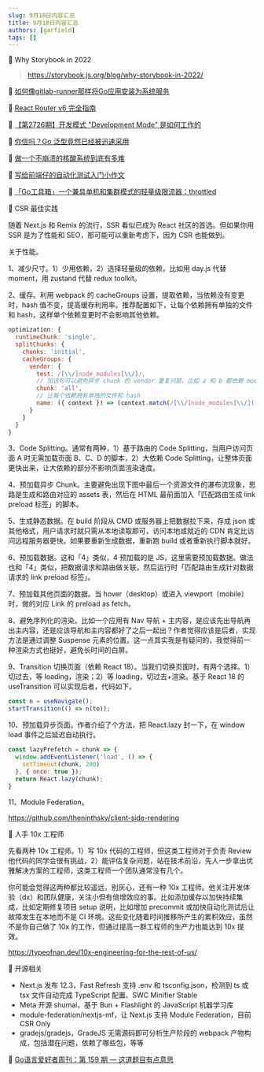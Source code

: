 ```yaml
---
slug: 9月18日内容汇总
title: 9月18日内容汇总
authors: [garfield]
tags: []
---
```


📒 Why Storybook in 2022

> https://storybook.js.org/blog/why-storybook-in-2022/

📒 [如何像gitlab-runner那样将Go应用安装为系统服务](https://mp.weixin.qq.com/s/59x3uElLaSZVf77itv8B3Q)

📒 [React Router v6 完全指南](https://mp.weixin.qq.com/s/8JPj9Rz5xyrnAloeno0RNA)

📒 [【第2726期】开发模式 "Development Mode" 是如何工作的](https://mp.weixin.qq.com/s/81L1RRiCdqGMJmk-iUZldg)

📒 [你信吗？Go 泛型竟然已经被迅速采用](https://mp.weixin.qq.com/s/FdCl0BZT_v_pjBZKcTUnoQ)

📒 [做一个不崩溃的核酸系统到底有多难](https://mp.weixin.qq.com/s/jzCfXs6jz820XOHksZzBDA)

📒 [写给前端仔的自动化测试入门小作文](https://juejin.cn/post/7142371499255529509)

📒 [「Go工具箱」一个兼具单机和集群模式的轻量级限流器：throttled](https://mp.weixin.qq.com/s/MN4wsITSVYHNMPoFRpRZFQ)

📒 CSR 最佳实践

随着 Next.js 和 Remix 的流行，SSR 看似已成为 React 社区的首选。但如果你用 SSR 是为了性能和 SEO，那可能可以重新考虑下，因为 CSR 也能做到。

关于性能。

1、减少尺寸。1）少用依赖，2）选择轻量级的依赖，比如用 day.js 代替 moment，用 zustand 代替 redux toolkit。

2、缓存。利用 webpack 的 cacheGroups 设置，提取依赖，当依赖没有变更时，hash 值不变，提高缓存利用率。推荐配置如下，让每个依赖拥有单独的文件和 hash，这样单个依赖变更时不会影响其他依赖。

```js
optimization: {
  runtimeChunk: 'single',
  splitChunks: {
    chunks: 'initial',
    cacheGroups: {
      vendor: {
        test: /[\\/]node_modules[\\/]/,
        // 加这句可以避免异步 chunk 的 vendor 重复问题，比如 a 和 b 都依赖 moment，不加这句 moment 会被打两遍而不是被提取出来
        chunk: 'all',
        // 让每个依赖拥有单独的文件和 hash
        name: ({ context }) => (context.match(/[\\/]node_modules[\\/](.*?)([\\/]|$)/) || [])[1]
      }
    }
  }
}
```

3、Code Splitting。通常有两种，1）基于路由的 Code Splitting，当用户访问页面 A 时无需加载页面 B、C、D 的脚本，2）大依赖 Code Splitting，让整体页面更快出来，让大依赖的部分不影响页面渲染速度。

4、预加载异步 Chunk。主要避免出现下图中最后一个资源文件的瀑布流现象，思路是生成和路由对应的 assets 表，然后在 HTML 最前面加入「匹配路由生成 link preload 标签」的脚本。

5、生成静态数据。在 build 阶段从 CMD 或服务器上把数据拉下来，存成 json 或其他格式，用户请求时就只需从本地读取即可，访问本地或就近的 CDN 肯定比访问远程服务器更快。如果要重新生成数据，重新跑 build 或者重新执行脚本就好。

6、预加载数据。这和「4」类似，4 预加载的是 JS，这里需要预加载数据。做法也和「4」类似，把数据请求和路由做关联，然后运行时「匹配路由生成针对数据请求的 link preload 标签」。

7、预加载其他页面的数据。当 hover（desktop）或进入 viewport（mobile）时，做的对应 Link 的 preload as fetch。

8、避免序列化的渲染。比如一个应用有 Nav 导航 + 主内容，是应该先出导航再出主内容，还是应该导航和主内容都好了之后一起出？作者觉得应该是后者，实现方法是通过调整 Suspense 元素的位置。这一点其实我是有疑问的，我觉得前一种渲染方式也挺好，避免长时间的白屏。

9、Transition 切换页面（依赖 React 18）。当我们切换页面时，有两个选择。1）切过去，等 loading，渲染；2）等 loading，切过去+渲染。基于 React 18 的 useTransition 可以实现后者，代码如下。

```js
const n = useNavigate();
startTransition(() => n(to));
```

10、预加载异步页面。作者介绍了个方法，把 React.lazy 封一下，在 window load 事件之后延迟自动执行。

```js
const lazyPrefetch = chunk => {
  window.addEventListener('load', () => {
    setTimeout(chunk, 200)
  }, { once: true });
  return React.lazy(chunk);
}
```

11、Module Federation。

https://github.com/theninthsky/client-side-rendering

📒 人手 10x 工程师

先看两种 10x 工程师。1）写 10x 代码的工程师，但这类工程师对于负责 Review 他代码的同学会很有挑战，2）能评估复杂问题，站在技术前沿，先人一步拿出优雅解决方案的工程师，这类工程师一个团队通常没有几个。

你可能会觉得这两种都比较遥远，别灰心，还有一种 10x 工程师。他关注开发体验（dx）和团队健康，关注小但有倍增效应的事。比如添加缓存以加快持续集成，比如定期修复项目 setup 说明，比如增加 precommit 或加快自动化测试后让故障发生在本地而不是 CI 环境。这些变化随着时间推移所产生的累积效应，虽然不是你自己做了 10x 的工作，但通过提高一群工程师的生产力也能达到 10x 提效。

https://typeofnan.dev/10x-engineering-for-the-rest-of-us/

📒 开源相关

- Next.js 发布 12.3，Fast Refresh 支持 .env 和 tsconfig.json，检测到 ts 或 tsx 文件自动完成 TypeScript 配置、SWC Minifier Stable
- Meta 开源 shumai，基于 Bun + Flashlight 的 JavaScript 机器学习库
- module-federation/nextjs-mf，让 Next.js 支持 Module Federation，目前 CSR Only
- gradejs/gradejs，GradeJS 无需源码即可分析生产阶段的 webpack 产物构成，包括潜在问题，依赖了哪些包，等等

📒 [Go语言爱好者周刊：第 159 期 — 这道题目有点意思](https://mp.weixin.qq.com/s/rPDGgAlzNrTqZX74zzqDsA)
